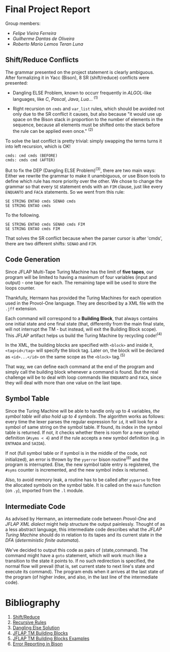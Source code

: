 # Final Project Report

Group members:
- *Felipe Vieira Ferreira*
- *Guilherme Dantas de Oliveira*
- *Roberto Mario Lemos Teran Luna*

## Shift/Reduce Conflicts

The grammar presented on the project statement is clearly ambiguous. After formalizing it in Yacc (Bison), 8 SR (shift/reduce) conflicts were presented:

* Dangling ELSE Problem, known to occurr frequently in *ALGOL*-like languages, like *C*, *Pascal*, *Java*, *Lua*... <sup>(1)</sup>

* Right recursion on `cmds` and `var_list` rules, which should be avoided not only due to the SR conflict it causes, but also because "it would use up space on the Bison stack in proportion to the number of elements in the sequence, because all elements must be shifted onto the stack before the rule can be applied even once." <sup>(2)</sup>

To solve the last conflict is pretty trivial: simply swapping the terms turns it into left recursion, which is OK!

```
cmds: cmd cmds (BEFORE)
cmds: cmds cmd (AFTER)
```

But to fix the DEP (Dangling ELSE Problem)<sup>(3)</sup>, there are two main ways: Either we rewrite the grammar to make it unambiguous, or use Bison tools to define which rule has more priority over the other. We chose to change the grammar so that every `SE` statement ends with an `FIM` clause, just like every `ENQUANTO` and `FACA` statements. So we went from this rule:

```
SE STRING ENTAO cmds SENAO cmds
SE STRING ENTAO cmds
```

To the following.

```
SE STRING ENTAO cmds SENAO cmds FIM
SE STRING ENTAO cmds FIM
```

That solves the SR conflict because when the parser cursor is after 'cmds', there are two different shifts: `SENAO` and `FIM`.

## Code Generation

Since JFLAP Multi-Tape Turing Machine has the limit of **five tapes**, our program will be limited to having a maximum of four variables (input and output) - one tape for each. The remaining tape will be used to store the loops counter.

Thankfully, Hermann has provided the Turing Machines for each operation used in the Provol-One language. They are described by a XML file with the `.jff` extension.

Each command will correspond to a **Building Block**, that always contains one initial state and one final state (that, differently from the main final state, will not interrupt the TM - but instead, will exit the Building Block scope). This JFLAP artifact helps us build the Turing Machine by recycling code!<sup>(4)</sup>

In the XML, the building blocks are specified with `<block>` and inside it, `<tag>id</tag>` will specify the block tag. Later on, the block will be declared as `<id>...</id>` on the same scope as the `<block>` tag.<sup>(5)</sup>

That way, we can define each command at the end of the program and simply call the building block whenever a command is found. But the real challenge will be to deal with loop commands like `ENQUANTO` and `FACA`, since they will deal with more than one value on the last tape.

## Symbol Table

Since the Turing Machine will be able to handle only up to 4 variables, *the symbol table will also hold up to 4 symbols*. The algorithm works as follows: every time the lexer parses the regular expression for `id`, it will look for a symbol of same string on the symbol table. If found, its index in the symbol table is returned. If not, it checks whether there is room for a new symbol definition (`#syms < 4`) and if the rule accepts a new symbol definition (e.g. in `ENTRADA` and `SAIDA`).

If not (full symbol table or if symbol is in the middle of the code, not initialized), an error is thrown by the `yyerror` bison routine<sup>(6)</sup> and the program is interrupted. Else, the new symbol table entry is registered, the `#syms` counter is incremented, and the new symbol index is returned.

Also, to avoid memory leak, a routine has to be called after `yyparse` to free the allocated symbols on the symbol table. It is called on the `main` function (on `.y`), imported from the `.l` module.

## Intermediate Code

As advised by Hermann, an intermediate code between *Provol-One* and *JFLAP XML dialect* might help structure the output painlessly. Thought of as a less abstract language, this intermediate code describes what the *JFLAP Turing Machine* should do in relation to its tapes and its current state in the *DFA* (*deterministic finite automata*).

We've decided to output this code as pairs of (state,command). The command might have a `goto` statement, which will work much like a transition to the state it points to. If no such redirection is specified, the normal flow will prevail (that is, set current state to next line's state and execute its command). The program ends when it arrives at the last state of the program (of higher index, and also, in the last line of the intermediate code).

# Bibliography

1. [Shift/Reduce](https://www.gnu.org/software/bison/manual/html_node/Shift_002fReduce.html)
2. [Recursive Rules](https://www.gnu.org/software/bison/manual/html_node/Recursion.html)
3. [Dangling Else Solution](https://stackoverflow.com/a/12734499)
4. [JFLAP TM Building Blocks](http://www.jflap.org/tutorial/turing/buildingblocks/buildingblocks.htm)
5. [JFLAP TM Building Blocks Examples](http://www.jflap.org/jflapfiles/TMBBexamples/)
6. [Error Reporting in Bison](https://www.gnu.org/software/bison/manual/html_node/Error-Reporting.html)
